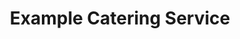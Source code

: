 ---
image: /assets/man-cooking.jpg
title: Example Catering Service
summary: This is an example catering service. It is a great service.
email: catering@example.com
phone: 555-555-5555
address: 1234 Catering St, Catering City, NJ 08820
---